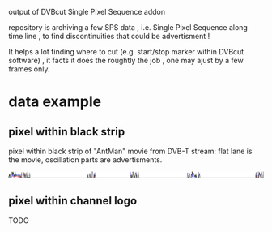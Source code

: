 output of DVBcut Single Pixel Sequence addon

repository is archiving a few SPS data
, i.e. Single Pixel Sequence along time line
, to find discontinuities that could be advertisment !

It helps a lot finding where to cut (e.g. start/stop marker within DVBcut software)
, it facts it does the roughtly the job
, one may ajust by a few frames only.

# data example

## pixel within black strip

pixel within black strip of "AntMan" movie from DVB-T stream:
flat lane is the movie, oscillation parts are advertisments.

![pixel within black strip](AntMan_20180429_h6G.mpeg_SPSgraph.png)

## pixel within channel logo

TODO
